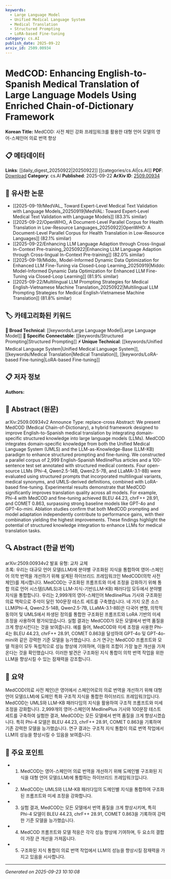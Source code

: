 ```yaml
---
keywords:
  - Large Language Model
  - Unified Medical Language System
  - Medical Translation
  - Structured Prompting
  - LoRA-based Fine-tuning
category: cs.AI
publish_date: 2025-09-22
arxiv_id: 2509.00934
---
```


<!-- KEYWORD_LINKING_METADATA:
{
  "processed_timestamp": "2025-09-23T10:10:08.356721",
  "vocabulary_version": "1.0",
  "selected_keywords": [
    "Large Language Model",
    "Unified Medical Language System",
    "Medical Translation",
    "Structured Prompting",
    "LoRA-based Fine-tuning"
  ],
  "rejected_keywords": [],
  "similarity_scores": {
    "Large Language Model": 0.85,
    "Unified Medical Language System": 0.8,
    "Medical Translation": 0.78,
    "Structured Prompting": 0.77,
    "LoRA-based Fine-tuning": 0.79
  },
  "extraction_method": "AI_prompt_based",
  "budget_applied": true,
  "candidates_json": {
    "candidates": [
      {
        "surface": "Large Language Models",
        "canonical": "Large Language Model",
        "aliases": [
          "LLM",
          "Language Model"
        ],
        "category": "broad_technical",
        "rationale": "Central to the study, linking advancements in language model applications.",
        "novelty_score": 0.45,
        "connectivity_score": 0.88,
        "specificity_score": 0.65,
        "link_intent_score": 0.85
      },
      {
        "surface": "Unified Medical Language System",
        "canonical": "Unified Medical Language System",
        "aliases": [
          "UMLS"
        ],
        "category": "unique_technical",
        "rationale": "Key domain-specific resource for medical translation, enhancing specificity.",
        "novelty_score": 0.75,
        "connectivity_score": 0.7,
        "specificity_score": 0.9,
        "link_intent_score": 0.8
      },
      {
        "surface": "Medical Translation",
        "canonical": "Medical Translation",
        "aliases": [
          "Healthcare Translation"
        ],
        "category": "unique_technical",
        "rationale": "Focus of the study, crucial for linking medical and linguistic domains.",
        "novelty_score": 0.68,
        "connectivity_score": 0.65,
        "specificity_score": 0.85,
        "link_intent_score": 0.78
      },
      {
        "surface": "Structured Prompting",
        "canonical": "Structured Prompting",
        "aliases": [
          "Prompt Engineering"
        ],
        "category": "specific_connectable",
        "rationale": "Important technique for improving LLM performance in specific tasks.",
        "novelty_score": 0.6,
        "connectivity_score": 0.75,
        "specificity_score": 0.8,
        "link_intent_score": 0.77
      },
      {
        "surface": "LoRA-based Fine-tuning",
        "canonical": "LoRA-based Fine-tuning",
        "aliases": [
          "Low-Rank Adaptation Fine-tuning"
        ],
        "category": "unique_technical",
        "rationale": "Innovative fine-tuning method enhancing model adaptability and performance.",
        "novelty_score": 0.72,
        "connectivity_score": 0.68,
        "specificity_score": 0.88,
        "link_intent_score": 0.79
      }
    ],
    "ban_list_suggestions": [
      "structured knowledge",
      "performance gains"
    ]
  },
  "decisions": [
    {
      "candidate_surface": "Large Language Models",
      "resolved_canonical": "Large Language Model",
      "decision": "linked",
      "scores": {
        "novelty": 0.45,
        "connectivity": 0.88,
        "specificity": 0.65,
        "link_intent": 0.85
      }
    },
    {
      "candidate_surface": "Unified Medical Language System",
      "resolved_canonical": "Unified Medical Language System",
      "decision": "linked",
      "scores": {
        "novelty": 0.75,
        "connectivity": 0.7,
        "specificity": 0.9,
        "link_intent": 0.8
      }
    },
    {
      "candidate_surface": "Medical Translation",
      "resolved_canonical": "Medical Translation",
      "decision": "linked",
      "scores": {
        "novelty": 0.68,
        "connectivity": 0.65,
        "specificity": 0.85,
        "link_intent": 0.78
      }
    },
    {
      "candidate_surface": "Structured Prompting",
      "resolved_canonical": "Structured Prompting",
      "decision": "linked",
      "scores": {
        "novelty": 0.6,
        "connectivity": 0.75,
        "specificity": 0.8,
        "link_intent": 0.77
      }
    },
    {
      "candidate_surface": "LoRA-based Fine-tuning",
      "resolved_canonical": "LoRA-based Fine-tuning",
      "decision": "linked",
      "scores": {
        "novelty": 0.72,
        "connectivity": 0.68,
        "specificity": 0.88,
        "link_intent": 0.79
      }
    }
  ]
}
-->

# MedCOD: Enhancing English-to-Spanish Medical Translation of Large Language Models Using Enriched Chain-of-Dictionary Framework

**Korean Title:** MedCOD: 사전 체인 강화 프레임워크를 활용한 대형 언어 모델의 영어-스페인어 의료 번역 향상

## 📋 메타데이터

**Links**: [[daily_digest_20250922|20250922]] [[categories/cs.AI|cs.AI]]
**PDF**: [Download](https://arxiv.org/pdf/2509.00934.pdf)
**Category**: cs.AI
**Published**: 2025-09-22
**ArXiv ID**: [2509.00934](https://arxiv.org/abs/2509.00934)

## 🔗 유사한 논문
- [[2025-09-19/MedVAL_ Toward Expert-Level Medical Text Validation with Language Models_20250919|MedVAL: Toward Expert-Level Medical Text Validation with Language Models]] (83.3% similar)
- [[2025-09-22/OpenWHO_ A Document-Level Parallel Corpus for Health Translation in Low-Resource Languages_20250922|OpenWHO: A Document-Level Parallel Corpus for Health Translation in Low-Resource Languages]] (82.1% similar)
- [[2025-09-22/Enhancing LLM Language Adaption through Cross-lingual In-Context Pre-training_20250922|Enhancing LLM Language Adaption through Cross-lingual In-Context Pre-training]] (82.0% similar)
- [[2025-09-19/Middo_ Model-Informed Dynamic Data Optimization for Enhanced LLM Fine-Tuning via Closed-Loop Learning_20250919|Middo: Model-Informed Dynamic Data Optimization for Enhanced LLM Fine-Tuning via Closed-Loop Learning]] (81.9% similar)
- [[2025-09-22/Multilingual LLM Prompting Strategies for Medical English-Vietnamese Machine Translation_20250922|Multilingual LLM Prompting Strategies for Medical English-Vietnamese Machine Translation]] (81.8% similar)

## 🏷️ 카테고리화된 키워드
**🧠 Broad Technical**: [[keywords/Large Language Model|Large Language Model]]
**🔗 Specific Connectable**: [[keywords/Structured Prompting|Structured Prompting]]
**⚡ Unique Technical**: [[keywords/Unified Medical Language System|Unified Medical Language System]], [[keywords/Medical Translation|Medical Translation]], [[keywords/LoRA-based Fine-tuning|LoRA-based Fine-tuning]]

## 📋 저자 정보

**Authors:** 

## 📄 Abstract (원문)

arXiv:2509.00934v2 Announce Type: replace-cross 
Abstract: We present MedCOD (Medical Chain-of-Dictionary), a hybrid framework designed to improve English-to-Spanish medical translation by integrating domain-specific structured knowledge into large language models (LLMs). MedCOD integrates domain-specific knowledge from both the Unified Medical Language System (UMLS) and the LLM-as-Knowledge-Base (LLM-KB) paradigm to enhance structured prompting and fine-tuning. We constructed a parallel corpus of 2,999 English-Spanish MedlinePlus articles and a 100-sentence test set annotated with structured medical contexts. Four open-source LLMs (Phi-4, Qwen2.5-14B, Qwen2.5-7B, and LLaMA-3.1-8B) were evaluated using structured prompts that incorporated multilingual variants, medical synonyms, and UMLS-derived definitions, combined with LoRA-based fine-tuning. Experimental results demonstrate that MedCOD significantly improves translation quality across all models. For example, Phi-4 with MedCOD and fine-tuning achieved BLEU 44.23, chrF++ 28.91, and COMET 0.863, surpassing strong baseline models like GPT-4o and GPT-4o-mini. Ablation studies confirm that both MedCOD prompting and model adaptation independently contribute to performance gains, with their combination yielding the highest improvements. These findings highlight the potential of structured knowledge integration to enhance LLMs for medical translation tasks.

## 🔍 Abstract (한글 번역)

arXiv:2509.00934v2 발표 유형: 교차 교체  
초록: 우리는 대규모 언어 모델(LLM)에 분야별 구조화된 지식을 통합하여 영어-스페인어 의학 번역을 개선하기 위해 설계된 하이브리드 프레임워크인 MedCOD(의학 사전 체인)를 제시합니다. MedCOD는 구조화된 프롬프트와 미세 조정을 강화하기 위해 통합 의료 언어 시스템(UMLS)과 LLM-지식-기반(LLM-KB) 패러다임 모두에서 분야별 지식을 통합합니다. 우리는 2,999개의 영어-스페인어 MedlinePlus 기사와 구조화된 의료 맥락으로 주석이 달린 100문장 테스트 세트를 구축했습니다. 네 가지 오픈 소스 LLM(Phi-4, Qwen2.5-14B, Qwen2.5-7B, LLaMA-3.1-8B)은 다국어 변형, 의학적 동의어 및 UMLS에서 파생된 정의를 통합한 구조화된 프롬프트와 LoRA 기반의 미세 조정을 사용하여 평가되었습니다. 실험 결과는 MedCOD가 모든 모델에서 번역 품질을 크게 향상시킨다는 것을 보여줍니다. 예를 들어, MedCOD와 미세 조정을 사용한 Phi-4는 BLEU 44.23, chrF++ 28.91, COMET 0.863을 달성하여 GPT-4o 및 GPT-4o-mini와 같은 강력한 기준 모델을 능가했습니다. 소거 연구는 MedCOD 프롬프트와 모델 적응이 모두 독립적으로 성능 향상에 기여하며, 이들의 조합이 가장 높은 개선을 가져온다는 것을 확인했습니다. 이러한 발견은 구조화된 지식 통합이 의학 번역 작업을 위한 LLM을 향상시킬 수 있는 잠재력을 강조합니다.

## 📝 요약

MedCOD(의료 사전 체인)은 영어에서 스페인어로의 의료 번역을 개선하기 위해 대형 언어 모델(LLM)에 도메인 특화 구조적 지식을 통합한 하이브리드 프레임워크입니다. MedCOD는 UMLS와 LLM-KB 패러다임의 지식을 활용하여 구조적 프롬프트와 미세 조정을 강화합니다. 2,999개의 영어-스페인어 MedlinePlus 기사와 100문장 테스트 세트를 구축하여 실험한 결과, MedCOD는 모든 모델에서 번역 품질을 크게 향상시켰습니다. 특히 Phi-4 모델은 BLEU 44.23, chrF++ 28.91, COMET 0.863을 기록하며 기존 강력한 모델을 능가했습니다. 연구 결과는 구조적 지식 통합이 의료 번역 작업에서 LLM의 성능을 향상시킬 수 있음을 보여줍니다.

## 🎯 주요 포인트

- 1. MedCOD는 영어-스페인어 의료 번역을 개선하기 위해 도메인별 구조화된 지식을 대형 언어 모델(LLM)에 통합하는 하이브리드 프레임워크입니다.
- 2. MedCOD는 UMLS와 LLM-KB 패러다임의 도메인별 지식을 통합하여 구조화된 프롬프트와 미세 조정을 강화합니다.
- 3. 실험 결과, MedCOD는 모든 모델에서 번역 품질을 크게 향상시키며, 특히 Phi-4 모델이 BLEU 44.23, chrF++ 28.91, COMET 0.863을 기록하여 강력한 기준 모델을 능가했습니다.
- 4. MedCOD 프롬프트와 모델 적응은 각각 성능 향상에 기여하며, 두 요소의 결합이 가장 큰 개선을 가져옵니다.
- 5. 구조화된 지식 통합이 의료 번역 작업에서 LLM의 성능을 향상시킬 잠재력을 가지고 있음을 시사합니다.


---

*Generated on 2025-09-23 10:10:08*